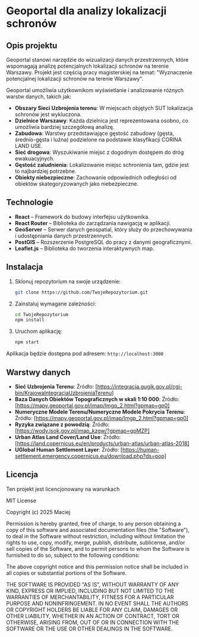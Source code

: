 # Geoportal dla analizy lokalizacji schronów

## Opis projektu

Geoportal stanowi narzędzie do wizualizacji danych przestrzennych, które wspomagają analizę potencjalnych lokalizacji schronów na terenie Warszawy. Projekt jest częścią pracy magisterskiej na temat: "Wyznaczenie potencjalnej lokalizacji schronów na terenie Warszawy".

Geoportal umożliwia użytkownikom wyświetlanie i analizowanie różnych warstw danych, takich jak:

- **Obszary Sieci Uzbrojenia terenu**: W miejscach objętych SUT lokalizacja schronów jest wykluczona.
- **Dzielnice Warszawy**: Każda dzielnica jest reprezentowana osobno, co umożliwia bardziej szczegółową analizę.
- **Zabudowa**: Warstwy przedstawiające gęstość zabudowy (gęsta, średnio-gęsta i luźna) podzielone na podstawie klasyfikacji CORINA LAND USE.
- **Sieć drogowa**: Wyszukiwanie miejsc z dogodnym dostępem do dróg ewakuacyjnych.
- **Gęstość zaludnienia**: Lokalizowanie miejsc schronienia tam, gdzie jest to najbardziej potrzebne.
- **Obiekty niebezpieczne**: Zachowanie odpowiednich odległości od obiektów skategoryzowanych jako niebezpieczne.

## Technologie

- **React** – Framework do budowy interfejsu użytkownika.
- **React Router** – Biblioteka do zarządzania nawigacją w aplikacji.
- **GeoServer** – Serwer danych geospatial, który służy do przechowywania i udostępniania danych przestrzennych.
- **PostGIS** – Rozszerzenie PostgreSQL do pracy z danymi geograficznymi.
- **Leaflet.js** – Biblioteka do tworzenia interaktywnych map.

## Instalacja

1. Sklonuj repozytorium na swoje urządzenie:

   ```bash
   git clone https://github.com/TwojeRepozytorium.git
   ```

2. Zainstaluj wymagane zależności:

   ```bash
   cd TwojeRepozytorium
   npm install
   ```

3. Uruchom aplikację:
   ```bash
   npm start
   ```

Aplikacja będzie dostępna pod adresem: `http://localhost:3000`

## Warstwy danych

- **Sieć Uzbrojenia Terenu**: Źródło: [https://integracja.gugik.gov.pl/cgi-bin/KrajowaIntegracjaUzbrojeniaTerenu]
- **Baza Danych Obiektów Topograficznych w skali 1:10 000**: Źródło: [https://mapy.geoportal.gov.pl/imap/Imgp_2.html?gpmap=gp0]
- **Numeryczne Modele Terenu/Numeryczne Modele Pokrycia Terenu**: Źródło: [https://mapy.geoportal.gov.pl/imap/Imgp_2.html?gpmap=gp0]
- **Ryzyka związane z powodzią**: Źródło: [https://wody.isok.gov.pl/imap_kzgw/?gpmap=gpMZP]
- **Urban Atlas Land Cover/Land Use**: Źródło: [https://land.copernicus.eu/en/products/urban-atlas/urban-atlas-2018]
- **UGlobal Human Settlement Layer**: Źródło: [https://human-settlement.emergency.copernicus.eu/download.php?ds=pop]

## Licencja

Ten projekt jest licencjonowany na warunkach

MIT License

Copyright (c) 2025 Maciej

Permission is hereby granted, free of charge, to any person obtaining a copy
of this software and associated documentation files (the "Software"), to deal
in the Software without restriction, including without limitation the rights
to use, copy, modify, merge, publish, distribute, sublicense, and/or sell
copies of the Software, and to permit persons to whom the Software is
furnished to do so, subject to the following conditions:

The above copyright notice and this permission notice shall be included in all
copies or substantial portions of the Software.

THE SOFTWARE IS PROVIDED "AS IS", WITHOUT WARRANTY OF ANY KIND, EXPRESS OR
IMPLIED, INCLUDING BUT NOT LIMITED TO THE WARRANTIES OF MERCHANTABILITY,
FITNESS FOR A PARTICULAR PURPOSE AND NONINFRINGEMENT. IN NO EVENT SHALL THE
AUTHORS OR COPYRIGHT HOLDERS BE LIABLE FOR ANY CLAIM, DAMAGES OR OTHER
LIABILITY, WHETHER IN AN ACTION OF CONTRACT, TORT OR OTHERWISE, ARISING FROM,
OUT OF OR IN CONNECTION WITH THE SOFTWARE OR THE USE OR OTHER DEALINGS IN THE
SOFTWARE.
